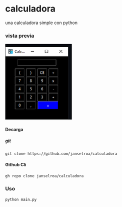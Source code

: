 # calculadora
una calculadora simple con python


### vista previa
![Alt text](/img/vista.png?raw=true "vista previa")

#### Decarga

##### git
```shell
git clone https://github.com/janselroa/calculadora
```

#### Github Cli
```shell
gh repo clone janselroa/calculadora
```

### Uso
```shell
python main.py
```
